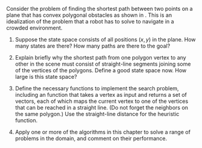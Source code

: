 

Consider the problem of finding the shortest
path between two points on a plane that has convex polygonal obstacles
as shown in . This is an idealization of the problem that a robot has to
solve to navigate in a crowded environment.<br>

1.  Suppose the state space consists of all positions $(x,y)$ in
    the plane. How many states are there? How many paths are there to
    the goal?<br>

2.  Explain briefly why the shortest path from one polygon vertex to any
    other in the scene must consist of straight-line segments joining
    some of the vertices of the polygons. Define a good state space now.
    How large is this state space?<br>

3.  Define the necessary functions to implement the search problem,
    including an function that takes a vertex as input and returns a set
    of vectors, each of which maps the current vertex to one of the
    vertices that can be reached in a straight line. (Do not forget the
    neighbors on the same polygon.) Use the straight-line distance for
    the heuristic function.<br>

4.  Apply one or more of the algorithms in this chapter to solve a range
    of problems in the domain, and comment on their performance.<br>
